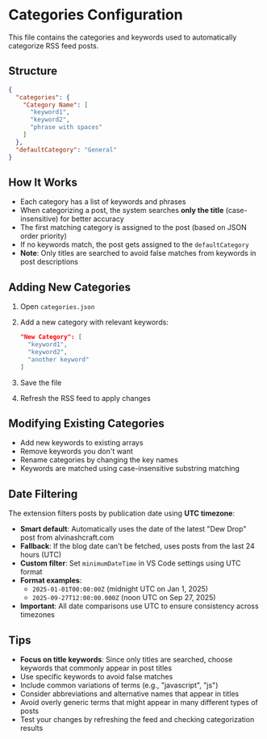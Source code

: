 # Categories Configuration

This file contains the categories and keywords used to automatically categorize RSS feed posts.

## Structure

```json
{
  "categories": {
    "Category Name": [
      "keyword1",
      "keyword2",
      "phrase with spaces"
    ]
  },
  "defaultCategory": "General"
}
```

## How It Works

- Each category has a list of keywords and phrases
- When categorizing a post, the system searches **only the title** (case-insensitive) for better accuracy
- The first matching category is assigned to the post (based on JSON order priority)
- If no keywords match, the post gets assigned to the `defaultCategory`
- **Note**: Only titles are searched to avoid false matches from keywords in post descriptions

## Adding New Categories

1. Open `categories.json`
2. Add a new category with relevant keywords:

   ```json
   "New Category": [
     "keyword1",
     "keyword2",
     "another keyword"
   ]
   ```

3. Save the file
4. Refresh the RSS feed to apply changes

## Modifying Existing Categories

- Add new keywords to existing arrays
- Remove keywords you don't want
- Rename categories by changing the key names
- Keywords are matched using case-insensitive substring matching

## Date Filtering

The extension filters posts by publication date using **UTC timezone**:

- **Smart default**: Automatically uses the date of the latest "Dew Drop" post from alvinashcraft.com
- **Fallback**: If the blog date can't be fetched, uses posts from the last 24 hours (UTC)
- **Custom filter**: Set `minimumDateTime` in VS Code settings using UTC format
- **Format examples**:
  - `2025-01-01T00:00:00Z` (midnight UTC on Jan 1, 2025)
  - `2025-09-27T12:00:00.000Z` (noon UTC on Sep 27, 2025)
- **Important**: All date comparisons use UTC to ensure consistency across timezones

## Tips

- **Focus on title keywords**: Since only titles are searched, choose keywords that commonly appear in post titles
- Use specific keywords to avoid false matches
- Include common variations of terms (e.g., "javascript", "js")
- Consider abbreviations and alternative names that appear in titles
- Avoid overly generic terms that might appear in many different types of posts
- Test your changes by refreshing the feed and checking categorization results
